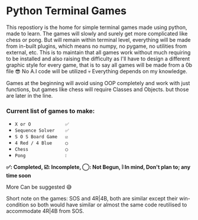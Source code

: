 # Python Terminal Games
This repostiory is the home for simple terminal games made using python, made to learn. The games will slowly and surely get more complicated like chess or pong. But will remain within terminal level, everything will be made from in-built plugins, which means no numpy, no pygame, no utilities from external, etc. This is to maintain that all games work without much requiring to be installed and also raising the difficulty as I'll have to design a different graphic style for every game, that is to say all games will be made from a 0b file 😎 No A.I code will be utilized 💀 Everything depends on my knowledge. 

Games at the beginning will avoid using OOP completely and work with just functions, but games like chess will require Classes and Objects. but those are later in the line.

### Current list of games to make:
- `X or O             ✅`
- `Sequence Solver    ✅`
- `S O S Board Game   ☑️`
- `4 Red / 4 Blue     ◯`
- `Chess              ◯`
- `Pong               ❕`

**✅: Completed, ☑️: Incomplete, ◯: Not Begun, ❕:In mind, Don't plan to; any time soon**

More Can be suggested 😅


Short note on the games: SOS and 4R|4B, both are similar except their win-condition so both would have similar or almost the same code reutilised to accommodate 4R|4B from SOS.
